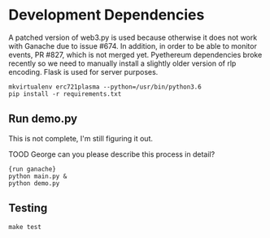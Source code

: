 # Development Dependencies

A patched version of web3.py is used because otherwise it does not work with Ganache due to issue #674. In addition, in order to be able to monitor events, PR #827, which is not merged yet. Pyethereum dependencies broke recently so we need to manually install a slightly older version of rlp encoding. Flask is used for server purposes.

```
mkvirtualenv erc721plasma --python=/usr/bin/python3.6
pip install -r requirements.txt
```

## Run demo.py

This is not complete, I'm still figuring it out.

TOOD George can you please describe this process in detail?

```
{run ganache}
python main.py &
python demo.py
```

## Testing

```
make test
```
